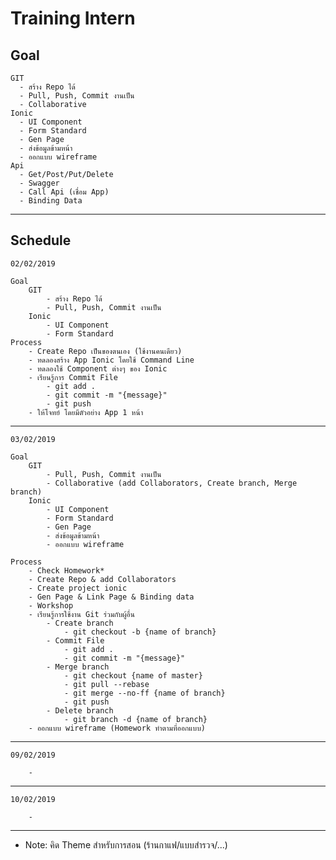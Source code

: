 # Training Intern

## Goal

    GIT
      - สร้าง Repo ได้
      - Pull, Push, Commit งานเป็น
      - Collaborative
    Ionic
      - UI Component
      - Form Standard
      - Gen Page
      - ส่งข้อมูลข้ามหน้า
      - ออกแบบ wireframe
    Api
      - Get/Post/Put/Delete
      - Swagger
      - Call Api (เชื่อม App)
      - Binding Data

---

## Schedule

    02/02/2019

    Goal
        GIT
            - สร้าง Repo ได้
            - Pull, Push, Commit งานเป็น
        Ionic
            - UI Component
            - Form Standard
    Process
        - Create Repo เป็นของตนเอง (ใช้งานคนเดียว)
        - ทดลองสร้าง App Ionic โดยใช้ Command Line
        - ทดลองใช้ Component ต่างๆ ของ Ionic
        - เรียนรู้การ Commit File
            - git add .
            - git commit -m "{message}"
            - git push
        - ให้โจทย์ โดยมีตัวอย่าง App 1 หน้า

---

    03/02/2019

    Goal
        GIT
            - Pull, Push, Commit งานเป็น
            - Collaborative (add Collaborators, Create branch, Merge branch)
        Ionic
            - UI Component
            - Form Standard
            - Gen Page
            - ส่งข้อมูลข้ามหน้า
            - ออกแบบ wireframe
        
    Process
        - Check Homework*
        - Create Repo & add Collaborators
        - Create project ionic
        - Gen Page & Link Page & Binding data
        - Workshop
        - เรียนรู้การใช้งาน Git ร่วมกับผู้อื่น
            - Create branch
                - git checkout -b {name of branch}
            - Commit File
                - git add .
                - git commit -m "{message}"
            - Merge branch
                - git checkout {name of master}
                - git pull --rebase
                - git merge --no-ff {name of branch}
                - git push
            - Delete branch
                - git branch -d {name of branch}
        - ออกแบบ wireframe (Homework ทำตามที่ออกแบบ)

---

    09/02/2019

        - 

---

    10/02/2019

        -

---

* Note: คิด Theme สำหรับการสอน (ร้านกาแฟ/แบบสำรวจ/...)